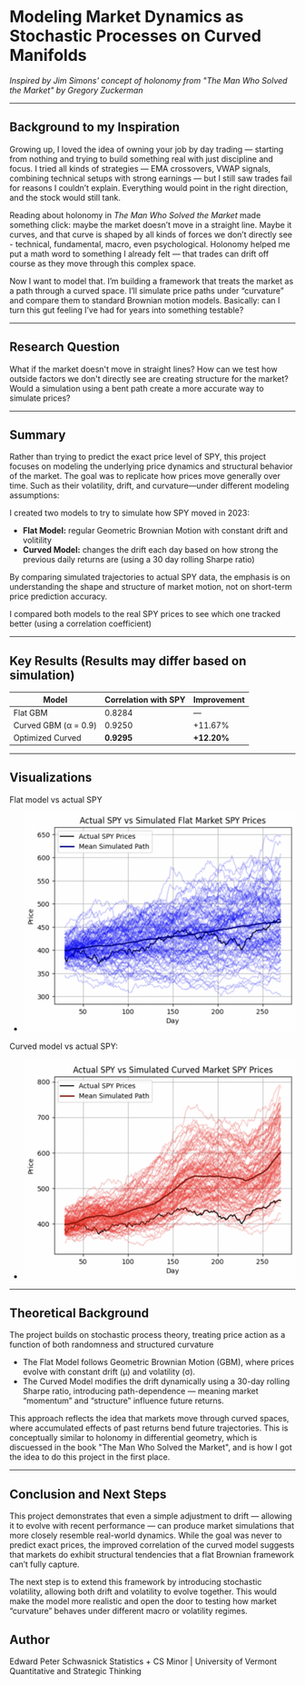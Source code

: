 # Modeling Market Dynamics as Stochastic Processes on Curved Manifolds
*Inspired by Jim Simons' concept of holonomy from "The Man Who Solved the Market" by Gregory Zuckerman*

---

## Background to my Inspiration
Growing up, I loved the idea of owning your job by day trading — starting from nothing and trying to build something real with just discipline and focus. I tried all kinds of strategies — EMA crossovers, VWAP signals, combining technical setups with strong earnings — but I still saw trades fail for reasons I couldn’t explain. Everything would point in the right direction, and the stock would still tank.

Reading about holonomy in *The Man Who Solved the Market* made something click: maybe the market doesn’t move in a straight line. Maybe it curves, and that curve is shaped by all kinds of forces we don’t directly see - technical, fundamental, macro, even psychological. Holonomy helped me put a math word to something I already felt — that trades can drift off course as they move through this complex space.

Now I want to model that. I’m building a framework that treats the market as a path through a curved space. I’ll simulate price paths under “curvature” and compare them to standard Brownian motion models. Basically: can I turn this gut feeling I’ve had for years into something testable?

---

## Research Question
What if the market doesn't move in straight lines? How can we test how outside factors we don't directly see are creating structure for the market? Would a simulation using a bent path create a more accurate way to simulate prices?

---

## Summary
Rather than trying to predict the exact price level of SPY, this project focuses on modeling the underlying price dynamics and structural behavior of the market. The goal was to replicate how prices move generally over time. Such as their volatility, drift, and curvature—under different modeling assumptions:

I created two models to try to simulate how SPY moved in 2023:

- **Flat Model:** regular Geometric Brownian Motion with constant drift and volitility
- **Curved Model:** changes the drift each day based on how strong the previous daily returns are (using a 30 day rolling Sharpe ratio)

By comparing simulated trajectories to actual SPY data, the emphasis is on understanding the shape and structure of market motion, not on short-term price prediction accuracy.

I compared both models to the real SPY prices to see which one tracked better (using a correlation coefficient)

---

## Key Results (Results may differ based on simulation)
| Model                | Correlation with SPY | Improvement |
|----------------------|----------------------|-------------|
| Flat GBM             | 0.8284               | —           |
| Curved GBM (α = 0.9) | 0.9250               | +11.67%     |
| Optimized Curved     | **0.9295**           | **+12.20%** |


---

## Visualizations
Flat model vs actual SPY
- ![Flat Model vs Actaul](flat_model_vs_actual.png)

Curved model vs actual SPY:
- ![Curved Model vs Actaul](curved_model_vs_actual.png)

---

## Theoretical Background
The project builds on stochastic process theory, treating price action as a function of both randomness and structured curvature
- The Flat Model follows Geometric Brownian Motion (GBM), where prices evolve with constant drift (μ) and volatility (σ).
- The Curved Model modifies the drift dynamically using a 30-day rolling Sharpe ratio, introducing path-dependence — meaning market “momentum” and “structure” influence future returns.

This approach reflects the idea that markets move through curved spaces, where accumulated effects of past returns bend future trajectories. This is conceptually similar to holonomy in differential geometry, which is discuessed in the book "The Man Who Solved the Market", and is how I got the idea to do this project in the first place.

---

## Conclusion and Next Steps
This project demonstrates that even a simple adjustment to drift — allowing it to evolve with recent performance — can produce market simulations that more closely resemble real-world dynamics. While the goal was never to predict exact prices, the improved correlation of the curved model suggests that markets do exhibit structural tendencies that a flat Brownian framework can’t fully capture.

The next step is to extend this framework by introducing stochastic volatility, allowing both drift and volatility to evolve together. This would make the model more realistic and open the door to testing how market “curvature” behaves under different macro or volatility regimes.


## Author
Edward Peter Schwasnick
Statistics + CS Minor | University of Vermont
Quantitative and Strategic Thinking
